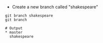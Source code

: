 
* Create a new branch called "shakespeare"

```
git branch shakespeare
git branch
```
```
# Output
* master
  shakespeare
```

